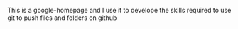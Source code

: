 This is a google-homepage and I use it to develope the skills required to use git to push files and folders on github
